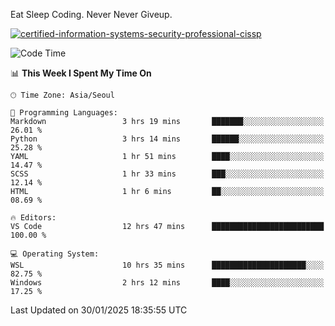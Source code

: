 Eat Sleep Coding.
Never Never Giveup.

[![certified-information-systems-security-professional-cissp](https://user-images.githubusercontent.com/44606727/157613689-acd84ec6-5f8f-4e79-89d9-a8d51f033634.png)](https://www.credly.com/badges/f394a010-85a0-450b-9136-8043af01d71c/public_url)

<!--START_SECTION:waka-->
![Code Time](http://img.shields.io/badge/Code%20Time-3%2C813%20hrs%2020%20mins-blue)

📊 **This Week I Spent My Time On** 

```text
🕑︎ Time Zone: Asia/Seoul

💬 Programming Languages: 
Markdown                 3 hrs 19 mins       ███████░░░░░░░░░░░░░░░░░░   26.01 % 
Python                   3 hrs 14 mins       ██████░░░░░░░░░░░░░░░░░░░   25.28 % 
YAML                     1 hr 51 mins        ████░░░░░░░░░░░░░░░░░░░░░   14.47 % 
SCSS                     1 hr 33 mins        ███░░░░░░░░░░░░░░░░░░░░░░   12.14 % 
HTML                     1 hr 6 mins         ██░░░░░░░░░░░░░░░░░░░░░░░   08.69 % 

🔥 Editors: 
VS Code                  12 hrs 47 mins      █████████████████████████   100.00 % 

💻 Operating System: 
WSL                      10 hrs 35 mins      █████████████████████░░░░   82.75 % 
Windows                  2 hrs 12 mins       ████░░░░░░░░░░░░░░░░░░░░░   17.25 % 
```


 Last Updated on 30/01/2025 18:35:55 UTC
<!--END_SECTION:waka-->

